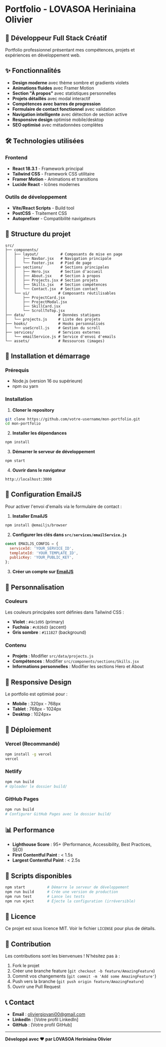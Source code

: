 # Portfolio - LOVASOA Heriniaina Olivier

## 🚀 Développeur Full Stack Créatif

Portfolio professionnel présentant mes compétences, projets et expériences en développement web.

## ✨ Fonctionnalités

- **Design moderne** avec thème sombre et gradients violets
- **Animations fluides** avec Framer Motion
- **Section "À propos"** avec statistiques personnelles
- **Projets détaillés** avec modal interactif
- **Compétences avec barres de progression** 
- **Formulaire de contact fonctionnel** avec validation
- **Navigation intelligente** avec détection de section active
- **Responsive design** optimisé mobile/desktop
- **SEO optimisé** avec métadonnées complètes

## 🛠️ Technologies utilisées

### Frontend
- **React 18.3.1** - Framework principal
- **Tailwind CSS** - Framework CSS utilitaire
- **Framer Motion** - Animations et transitions
- **Lucide React** - Icônes modernes

### Outils de développement
- **Vite/React Scripts** - Build tool
- **PostCSS** - Traitement CSS
- **Autoprefixer** - Compatibilité navigateurs

## 📁 Structure du projet

```
src/
├── components/
│   ├── layout/          # Composants de mise en page
│   │   ├── Navbar.jsx   # Navigation principale
│   │   └── Footer.jsx   # Pied de page
│   ├── sections/        # Sections principales
│   │   ├── Hero.jsx     # Section d'accueil
│   │   ├── About.jsx    # Section à propos
│   │   ├── Projects.jsx # Section projets
│   │   ├── Skills.jsx   # Section compétences
│   │   └── Contact.jsx  # Section contact
│   └── ui/             # Composants réutilisables
│       ├── ProjectCard.jsx
│       ├── ProjectModal.jsx
│       ├── SkillCard.jsx
│       └── ScrollToTop.jsx
├── data/               # Données statiques
│   └── projects.js     # Liste des projets
├── hooks/              # Hooks personnalisés
│   └── useScroll.js    # Gestion du scroll
├── services/           # Services externes
│   └── emailService.js # Service d'envoi d'emails
└── assets/             # Ressources (images)
```

## 🚀 Installation et démarrage

### Prérequis
- Node.js (version 16 ou supérieure)
- npm ou yarn

### Installation

1. **Cloner le repository**
```bash
git clone https://github.com/votre-username/mon-portfolio.git
cd mon-portfolio
```

2. **Installer les dépendances**
```bash
npm install
```

3. **Démarrer le serveur de développement**
```bash
npm start
```

4. **Ouvrir dans le navigateur**
```
http://localhost:3000
```

## 📧 Configuration EmailJS

Pour activer l'envoi d'emails via le formulaire de contact :

1. **Installer EmailJS**
```bash
npm install @emailjs/browser
```

2. **Configurer les clés dans `src/services/emailService.js`**
```javascript
const EMAILJS_CONFIG = {
  serviceId: 'YOUR_SERVICE_ID',
  templateId: 'YOUR_TEMPLATE_ID', 
  publicKey: 'YOUR_PUBLIC_KEY',
};
```

3. **Créer un compte sur [EmailJS](https://www.emailjs.com/)**

## 🎨 Personnalisation

### Couleurs
Les couleurs principales sont définies dans Tailwind CSS :
- **Violet** : `#4c1d95` (primary)
- **Fuchsia** : `#c026d3` (accent)
- **Gris sombre** : `#111827` (background)

### Contenu
- **Projets** : Modifier `src/data/projects.js`
- **Compétences** : Modifier `src/components/sections/Skills.jsx`
- **Informations personnelles** : Modifier les sections Hero et About

## 📱 Responsive Design

Le portfolio est optimisé pour :
- **Mobile** : 320px - 768px
- **Tablet** : 768px - 1024px  
- **Desktop** : 1024px+

## 🚀 Déploiement

### Vercel (Recommandé)
```bash
npm install -g vercel
vercel
```

### Netlify
```bash
npm run build
# Uploader le dossier build/
```

### GitHub Pages
```bash
npm run build
# Configurer GitHub Pages avec le dossier build/
```

## 📊 Performance

- **Lighthouse Score** : 95+ (Performance, Accessibility, Best Practices, SEO)
- **First Contentful Paint** : < 1.5s
- **Largest Contentful Paint** : < 2.5s

## 🔧 Scripts disponibles

```bash
npm start          # Démarre le serveur de développement
npm run build      # Crée une version de production
npm run test       # Lance les tests
npm run eject      # Éjecte la configuration (irréversible)
```

## 📝 Licence

Ce projet est sous licence MIT. Voir le fichier `LICENSE` pour plus de détails.

## 🤝 Contribution

Les contributions sont les bienvenues ! N'hésitez pas à :
1. Fork le projet
2. Créer une branche feature (`git checkout -b feature/AmazingFeature`)
3. Commit vos changements (`git commit -m 'Add some AmazingFeature'`)
4. Push vers la branche (`git push origin feature/AmazingFeature`)
5. Ouvrir une Pull Request

## 📞 Contact

- **Email** : oliviergiovani00@gmail.com
- **LinkedIn** : [Votre profil LinkedIn]
- **GitHub** : [Votre profil GitHub]

---

**Développé avec ❤️ par LOVASOA Heriniaina Olivier**
